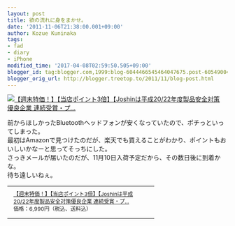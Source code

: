 ```yaml
---
layout: post
title: 欲の流れに身をまかせ。
date: '2011-11-06T21:38:00.001+09:00'
author: Kozue Kuninaka
tags:
- fad
- diary
- iPhone
modified_time: '2017-04-08T02:59:50.505+09:00'
blogger_id: tag:blogger.com,1999:blog-6044466545464047675.post-6054900441409551025
blogger_orig_url: http://blogger.treetop.to/2011/11/blog-post.html
---
```


<div style="text-align: left;"><a href="http://hb.afl.rakuten.co.jp/hgc/0eb2a4f5.51c5094c.0eb2a4f6.b2c39dc1/?pc=http%3a%2f%2fitem.rakuten.co.jp%2fjism%2f4582117332824-35-18387-n%2f%3fscid%3daf_ich_link_tbl&amp;m=http%3a%2f%2fm.rakuten.co.jp%2fjism%2fi%2f10620861%2f" style="clear: left; float: left; margin-bottom: 1em; margin-right: 1em;" target="_blank"><img alt="【週末特価！】【当店ポイント3倍】【Joshinは平成20/22年度製品安全対策優良企業 連続受賞・プ..." border="0" src="http://hbb.afl.rakuten.co.jp/hgb/?pc=http%3a%2f%2fthumbnail.image.rakuten.co.jp%2f%400_mall%2fjism%2fcabinet%2f0182%2f4582117332824.jpg%3f_ex%3d300x300&amp;m=http%3a%2f%2fthumbnail.image.rakuten.co.jp%2f%400_mall%2fjism%2fcabinet%2f0182%2f4582117332824.jpg%3f_ex%3d80x80" style="margin: 0px; padding: 0px;" /></a>前からほしかったBluetoothヘッドフォンが安くなっていたので、ポチっといってしまった。</div>最初はAmazonで見つけたのだが、楽天でも買えることがわかり、ポイントもおいしいかなーと思ってそっちにした。<br />さっきメールが届いたのだが、11月10日入荷予定だから、その数日後に到着かな。<br />待ち遠しいねぇ。<br /><table border="0" cellpadding="0" cellspacing="0"><tbody><tr><td valign="top"><div style="border: 1px none; float: left; margin: 0px; padding: 6px 0px; text-align: center; width: 320px;"><div style="font-size: 12px; line-height: 1.4em; margin: 0px; padding: 2px 6px; text-align: left;"><a href="http://hb.afl.rakuten.co.jp/hgc/0eb2a4f5.51c5094c.0eb2a4f6.b2c39dc1/?pc=http%3a%2f%2fitem.rakuten.co.jp%2fjism%2f4582117332824-35-18387-n%2f%3fscid%3daf_ich_link_tbl&amp;m=http%3a%2f%2fm.rakuten.co.jp%2fjism%2fi%2f10620861%2f" target="_blank">【週末特価！】【当店ポイント3倍】【Joshinは平成20/22年度製品安全対策優良企業 連続受賞・プ...</a><br />価格：6,990円（税込、送料込）</div></div></td></tr></tbody></table>